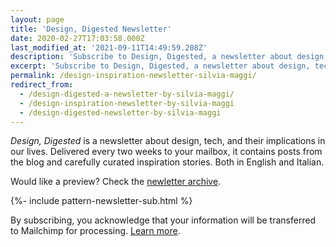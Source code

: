 ```yaml
---
layout: page
title: 'Design, Digested Newsletter'
date: 2020-02-27T17:03:58.000Z
last_modified_at: '2021-09-11T14:49:59.208Z'
description: 'Subscribe to Design, Digested, a newsletter about design, tech, their implication in our lives and the occasional photography work.'
excerpt: 'Subscribe to Design, Digested, a newsletter about design, tech, their implication in our lives and the occasional photography work.'
permalink: /design-inspiration-newsletter-silvia-maggi/
redirect_from:
  - /design-digested-a-newsletter-by-silvia-maggi/
  - /design-inspiration-newsletter-by-silvia-maggi
  - /design-digested-newsletter-by-silvia-maggi
---
```

<p class="lead"><em>Design, Digested</em> is a newsletter about design, tech, and their implications in our lives. Delivered every two weeks to your mailbox, it contains posts from the blog and carefully curated inspiration stories. Both in English and Italian.</p>

<p>Would like a preview? Check the <a href="https://us10.campaign-archive.com/home/?u=0c9027b00ef8ad1210adae70d&id=d77c0b18a8" target="_blank" rel="noopener">newletter archive</a>.</p>

{%- include pattern-newsletter-sub.html %}

<p class="small">By subscribing, you acknowledge that your information will be transferred to Mailchimp for processing. <a href="/privacy-policy/#newsletter-privacy">Learn more</a>.</p>
